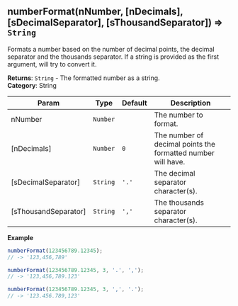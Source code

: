 <a name="numberFormat"></a>

## numberFormat(nNumber, [nDecimals], [sDecimalSeparator], [sThousandSeparator]) ⇒ <code>String</code>
Formats a number based on the number of decimal points,
the decimal separator and the thousands separator.
If a string is provided as the first argument, will try to convert it.

**Returns**: <code>String</code> - The formatted number as a string.  
**Category**: String  

| Param | Type | Default | Description |
| --- | --- | --- | --- |
| nNumber | <code>Number</code> |  | The number to format. |
| [nDecimals] | <code>Number</code> | <code>0</code> | The number of decimal points the formatted number will have. |
| [sDecimalSeparator] | <code>String</code> | <code>&#x27;.&#x27;</code> | The decimal separator character(s). |
| [sThousandSeparator] | <code>String</code> | <code>&#x27;,&#x27;</code> | The thousands separator character(s). |

**Example**  
```js
numberFormat(123456789.12345);
// -> '123,456,789'

numberFormat(123456789.12345, 3, '.', ',');
// -> '123,456,789.123'

numberFormat(123456789.12345, 3, ',', '.');
// -> '123.456.789,123'
```
